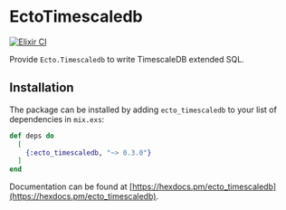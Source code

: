 # EctoTimescaledb

[![Elixir CI](https://github.com/dannypsnl/ecto_timescaledb/actions/workflows/elixir.yml/badge.svg)](https://github.com/dannypsnl/ecto_timescaledb/actions/workflows/elixir.yml)

Provide `Ecto.Timescaledb` to write TimescaleDB extended SQL.

## Installation

The package can be installed by adding `ecto_timescaledb` to your list of dependencies in `mix.exs`:

```elixir
def deps do
  [
    {:ecto_timescaledb, "~> 0.3.0"}
  ]
end
```

Documentation can be found at [https://hexdocs.pm/ecto_timescaledb](https://hexdocs.pm/ecto_timescaledb).
